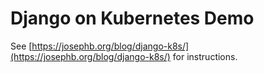 # Django on Kubernetes Demo

See [https://josephb.org/blog/django-k8s/](https://josephb.org/blog/django-k8s/) for instructions.
